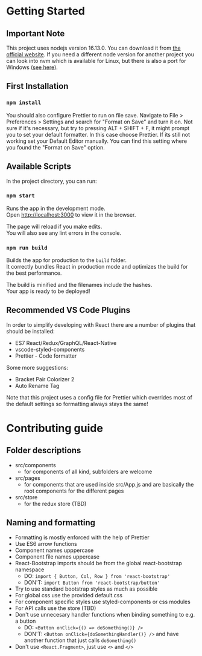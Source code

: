 # Getting Started

## Important Note

This project uses nodejs version 16.13.0. You can download it from [the official website](https://nodejs.org). If you need a different node version for another project you can look into nvm which is available for Linux, but there is also a port for Windows ([see here](https://github.com/coreybutler/nvm-windows)).

## First Installation

### `npm install`

You should also configure Prettier to run on file save. Navigate to File > Preferences > Settings and search for "Format on Save" and turn it on.
Not sure if it's necessary, but try to pressing ALT + SHIFT + F, it might prompt you to set your default formatter. In this case choose Prettier. If its still not working set your Default Editor manually. You can find this setting where you found the "Format on Save" option.

## Available Scripts

In the project directory, you can run:

### `npm start`

Runs the app in the development mode.\
Open [http://localhost:3000](http://localhost:3000) to view it in the browser.

The page will reload if you make edits.\
You will also see any lint errors in the console.

### `npm run build`

Builds the app for production to the `build` folder.\
It correctly bundles React in production mode and optimizes the build for the best performance.

The build is minified and the filenames include the hashes.\
Your app is ready to be deployed!

## Recommended VS Code Plugins

In order to simplify developing with React there are a number of plugins that should be installed:

* ES7 React/Redux/GraphQL/React-Native
* vscode-styled-components
* Prettier - Code formatter

Some more suggestions:

* Bracket Pair Colorizer 2
* Auto Rename Tag

Note that this project uses a config file for Prettier which overrides most of the default settings so formatting always stays the same!

# Contributing guide
## Folder descriptions
* src/components
  * for components of all kind, subfolders are welcome
* src/pages
  * for components that are used inside src/App.js and are basically the root components for the different pages
* src/store
  * for the redux store (TBD)

## Naming and formatting
* Formatting is mostly enforced with the help of Prettier
* Use ES6 arrow functions
* Component names upppercase
* Component file names uppercase
* React-Bootstrap imports should be from the global react-bootstrap namespace
  * DO: `import { Button, Col, Row } from 'react-bootstrap'`
  * DON'T: `import Button from 'react-bootstrap/button'`
* Try to use standard bootstrap styles as much as possible
* For global css use the provided default.css
* For component specific styles use styled-components or css modules
* For API calls use the store (TBD)
* Don't use unnecesary handler functions when binding something to e.g. a button
  * DO: `<Button onClick={() => doSomething()} />`
  * DON'T: `<Button onClick={doSomethingHandler()} />` and have another function that just calls `doSomething()`
* Don't use `<React.Fragment>`, just use `<>` and `</>`